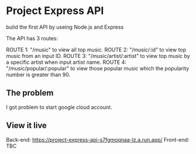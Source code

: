 # Project Express API

bulid the first API by useing Node.js and Express

The API has 3 routes:

ROUTE 1: "/music"       to view all top music.
ROUTE 2: "/music/:id"   to view top music from an input ID.
ROUTE 3: "/music/artist/:artist"    to view top music by a specific artist when input artist name.
ROUTE 4: "/music/popular/:popular"  to view those popular music which the popularity number is greater than 90.

## The problem

I got problem to start google cloud account. 

## View it live

Back-end: https://project-express-api-s7fgmoqnaa-lz.a.run.app/
Front-end: TBC
